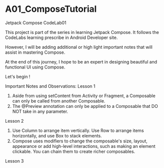 # A01_ComposeTutorial
Jetpack Compose CodeLab01

This project is part of the series in learning Jetpack Compose. It follows the CodeLabs learning prescribe in Android Developer site.

However, I will be adding additional or high light important notes that will assist in mastering Compose.

At the end of this journey, I hope to be an expert in designing beautiful and functional UI using Compose.

Let's begin !

Important Notes and Observations:
Lesson 1
1. Aside from using setContent from Activity or Fragment, a Composable can only be called from another Composable.
2. The @Preview annotation can only be applied to a Composable that DO NOT take in any parameter.

Lesson 2
1. Use Column to arrange item vertically. Use Row to arrange items horizontally, and use Box to stack elements.
2. Compose uses modifiers to change the composable's size, layout, appearance or add high-level interactions, such as making an element clickable. You can chain them to create richer composables.

Lesson 3

